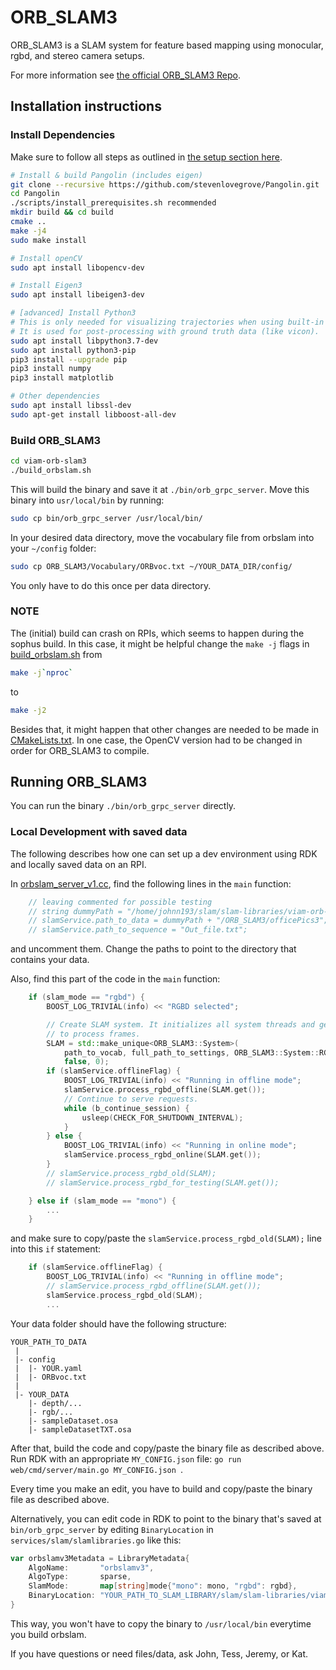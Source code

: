 # ORB_SLAM3

ORB_SLAM3 is a SLAM system for feature based mapping using monocular, rgbd, and stereo camera setups. 

For more information see [the official ORB_SLAM3 Repo](https://github.com/UZ-SLAMLab/ORB_SLAM3).

## Installation instructions

### Install Dependencies
Make sure to follow all steps as outlined in [the setup section here](../../README.md#setup).

```bash
# Install & build Pangolin (includes eigen)
git clone --recursive https://github.com/stevenlovegrove/Pangolin.git
cd Pangolin 
./scripts/install_prerequisites.sh recommended
mkdir build && cd build
cmake ..
make -j4 
sudo make install
```

```bash
# Install openCV
sudo apt install libopencv-dev
```

```bash
# Install Eigen3
sudo apt install libeigen3-dev
```

```bash
# [advanced] Install Python3
# This is only needed for visualizing trajectories when using built-in ORB_SLAM3 functions.
# It is used for post-processing with ground truth data (like vicon).
sudo apt install libpython3.7-dev
sudo apt install python3-pip
pip3 install --upgrade pip
pip3 install numpy
pip3 install matplotlib
```

```bash
# Other dependencies
sudo apt install libssl-dev 
sudo apt-get install libboost-all-dev
```

### Build ORB_SLAM3

```bash
cd viam-orb-slam3
./build_orbslam.sh
```

This will build the binary and save it at `./bin/orb_grpc_server`. Move this binary into `usr/local/bin` by running:

```bash
sudo cp bin/orb_grpc_server /usr/local/bin/
```

In your desired data directory, move the vocabulary file from orbslam into your `~/config` folder:  
```bash
sudo cp ORB_SLAM3/Vocabulary/ORBvoc.txt ~/YOUR_DATA_DIR/config/
```
You only have to do this once per data directory.

### NOTE

The (initial) build can crash on RPIs, which seems to happen during the sophus build. In this case, it might be helpful change the `make -j` flags in [build_orbslam.sh](./build_orbslam.sh) from 

```bash
make -j`nproc`
```

to

```bash
make -j2
```

Besides that, it might happen that other changes are needed to be made in [CMakeLists.txt](./CMakeLists.txt). In one case, the OpenCV version had to be changed in order for ORB_SLAM3 to compile.

## Running ORB_SLAM3
You can run the binary `./bin/orb_grpc_server` directly.

### Local Development with saved data
The following describes how one can set up a dev environment using RDK and locally saved data on an RPI.

In [orbslam_server_v1.cc](./orbslam_server_v1.cc), find the following lines in the `main` function:

```cpp
    // leaving commented for possible testing
    // string dummyPath = "/home/johnn193/slam/slam-libraries/viam-orb-slam3/";
    // slamService.path_to_data = dummyPath + "/ORB_SLAM3/officePics3";
    // slamService.path_to_sequence = "Out_file.txt";
```

and uncomment them. Change the paths to point to the directory that contains your data.

Also, find this part of the code in the `main` function:

```cpp
    if (slam_mode == "rgbd") {
        BOOST_LOG_TRIVIAL(info) << "RGBD selected";

        // Create SLAM system. It initializes all system threads and gets ready
        // to process frames.
        SLAM = std::make_unique<ORB_SLAM3::System>(
            path_to_vocab, full_path_to_settings, ORB_SLAM3::System::RGBD,
            false, 0);
        if (slamService.offlineFlag) {
            BOOST_LOG_TRIVIAL(info) << "Running in offline mode";
            slamService.process_rgbd_offline(SLAM.get());
            // Continue to serve requests.
            while (b_continue_session) {
                usleep(CHECK_FOR_SHUTDOWN_INTERVAL);
            }
        } else {
            BOOST_LOG_TRIVIAL(info) << "Running in online mode";
            slamService.process_rgbd_online(SLAM.get());
        }
        // slamService.process_rgbd_old(SLAM);
        // slamService.process_rgbd_for_testing(SLAM.get());

    } else if (slam_mode == "mono") {
        ...
    }
```

and make sure to copy/paste the `slamService.process_rgbd_old(SLAM);` line into this `if` statement:

```cpp
    if (slamService.offlineFlag) {
        BOOST_LOG_TRIVIAL(info) << "Running in offline mode";
        // slamService.process_rgbd_offline(SLAM.get());
        slamService.process_rgbd_old(SLAM);
        ...
```


Your data folder should have the following structure:

```
YOUR_PATH_TO_DATA
 |
 |- config
 |  |- YOUR.yaml
 |  |- ORBvoc.txt
 |
 |- YOUR_DATA
    |- depth/...
    |- rgb/...
    |- sampleDataset.osa
    |- sampleDatasetTXT.osa
```

After that, build the code and copy/paste the binary file as described above. Run RDK with an appropriate `MY_CONFIG.json` file: `go run web/cmd/server/main.go MY_CONFIG.json `.

Every time you make an edit, you have to build and copy/paste the binary file as described above. 

Alternatively, you can edit code in RDK to point to the binary that's saved at `bin/orb_grpc_server` by editing `BinaryLocation` in `services/slam/slamlibraries.go` like this:

```go
var orbslamv3Metadata = LibraryMetadata{
    AlgoName:       "orbslamv3",
    AlgoType:       sparse,
    SlamMode:       map[string]mode{"mono": mono, "rgbd": rgbd},
    BinaryLocation: "YOUR_PATH_TO_SLAM_LIBRARY/slam/slam-libraries/viam-orb-slam3/bin/orb_grpc_server",
}
```
This way, you won't have to copy the binary to `/usr/local/bin` everytime you build orbslam.

If you have questions or need files/data, ask John, Tess, Jeremy, or Kat.
